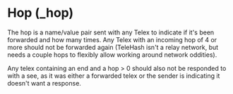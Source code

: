 Hop (_hop)
==========

The hop is a name/value pair sent with any Telex to indicate if it's been forwarded and how many times.  Any Telex with an incoming hop of 4 or more should not be forwarded again (TeleHash isn't a relay network, but needs a couple hops to flexibly allow working around network oddities).

Any telex containing an end and a hop > 0 should also not be responded to with a see, as it was either a forwarded telex or the sender is indicating it doesn't want a response.
